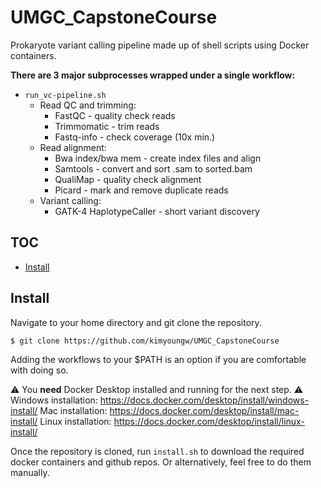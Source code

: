 # UMGC_CapstoneCourse
Prokaryote variant calling pipeline made up of shell scripts using Docker containers.

**There are 3 major subprocesses wrapped under a single workflow:**
* `run_vc-pipeline.sh`
  * Read QC and trimming:
    * FastQC - quality check reads
    * Trimmomatic - trim reads
    * Fastq-info - check coverage (10x min.)
  * Read alignment:
    *  Bwa index/bwa mem - create index files and align
    *  Samtools - convert and sort .sam to sorted.bam
    *  QualiMap - quality check alignment
    *  Picard - mark and remove duplicate reads
  *  Variant calling:
     *  GATK-4 HaplotypeCaller - short variant discovery
## TOC
* [Install](#install)

## Install
Navigate to your home directory and git clone the repository.
```bash
$ git clone https://github.com/kimyoungw/UMGC_CapstoneCourse
```
Adding the workflows to your $PATH is an option if you are comfortable with doing so.

:warning: You **need** Docker Desktop installed and running for the next step. :warning:
Windows installation: https://docs.docker.com/desktop/install/windows-install/
Mac installation: https://docs.docker.com/desktop/install/mac-install/
Linux installation: https://docs.docker.com/desktop/install/linux-install/

Once the repository is cloned, run `install.sh` to download the required docker containers and github repos.
Or alternatively, feel free to do them manually.
